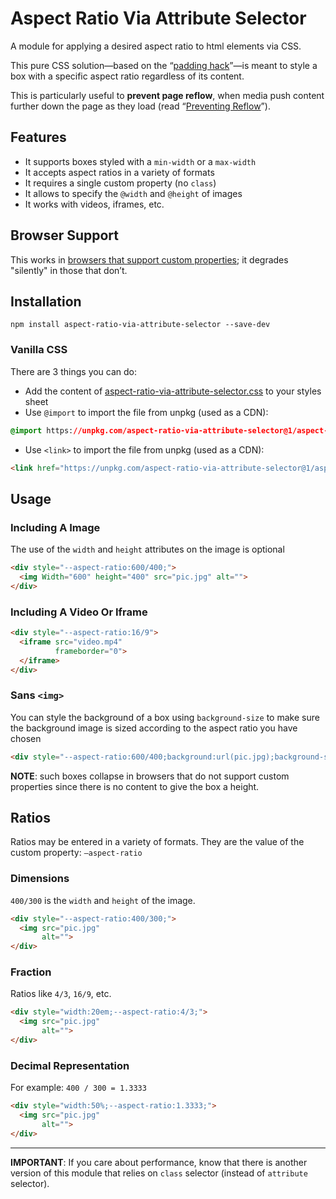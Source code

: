 # Aspect Ratio Via Attribute Selector

A module for applying a desired aspect ratio to html elements via CSS.

This pure CSS solution&mdash;based on the “[padding hack](https://alistapart.com/article/creating-intrinsic-ratios-for-video)”&mdash;is meant to style a box with a specific aspect ratio regardless of its content.

This is particularly useful to **prevent page reflow**, when media push content further down the page as they load (read “[Preventing Reflow](http://cssmojo.com/aspect-ratio-using-custom-properties-and-calc/)”).

## Features
   
   * It supports boxes styled with a `min-width` or a `max-width`
   * It accepts aspect ratios in a variety of formats
   * It requires a single custom property (no `class`)
   * It allows to specify the `@width` and `@height` of images
   * It works with videos, iframes, etc.

## Browser Support

This works in [browsers that support custom properties](http://caniuse.com/#feat=css-variables); it degrades "silently" in those that don’t.

## Installation

```
npm install aspect-ratio-via-attribute-selector --save-dev
```

### Vanilla CSS

There are 3 things you can do:

   * Add the content of [aspect-ratio-via-attribute-selector.css](https://github.com/thierryk/aspect-ratio-via-css/blob/master/aspect-ratio-via-attribute-selector/aspect-ratio-via-attribute-selector.css) to your styles sheet
   * Use `@import` to import the file from unpkg (used as a CDN):
   
   ```css
   @import https://unpkg.com/aspect-ratio-via-attribute-selector@1/aspect-ratio-via-attribute-selector.css;
   ```
   
   * Use `<link>` to import the file from unpkg (used as a CDN):
   
   ```html
   <link href="https://unpkg.com/aspect-ratio-via-attribute-selector@1/aspect-ratio-via-attribute-selector.css" />
   ```
   
## Usage

### Including A Image

The use of the `width` and `height` attributes on the image is optional

```html
<div style="--aspect-ratio:600/400;">
  <img Width="600" height="400" src="pic.jpg" alt="">
</div>
```

### Including A Video Or Iframe

``` html
<div style="--aspect-ratio:16/9">
  <iframe src="video.mp4"  
          frameborder="0">
  </iframe>
</div>
```

### Sans `<img>`

You can style the background of a box using `background-size` to make sure the background image is sized according to the aspect ratio you have chosen

``` html
<div style="--aspect-ratio:600/400;background:url(pic.jpg);background-size:cover;"></div>
```

**NOTE**: such boxes collapse in browsers that do not support custom properties since there is no content to give the box a height.

## Ratios

Ratios may be entered in a variety of formats. They are the value of the custom property: `—aspect-ratio`

### Dimensions

`400/300` is the `width` and `height` of the image. 

``` html
<div style="--aspect-ratio:400/300;">
  <img src="pic.jpg" 
       alt="">
</div>
```

### Fraction

Ratios like `4/3`, `16/9`, etc.

``` html
<div style="width:20em;--aspect-ratio:4/3;">
  <img src="pic.jpg" 
       alt="">
</div>
```

### Decimal Representation

For example: `400 / 300 = 1.3333`

``` html
<div style="width:50%;--aspect-ratio:1.3333;">
  <img src="pic.jpg" 
       alt="">
</div>
```

___

**IMPORTANT**: If you care about performance, know that there is another version of this module that relies on `class` selector (instead of `attribute` selector).
